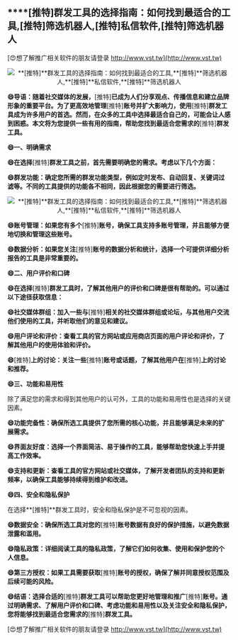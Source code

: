 ## ****[推特]**群发工具的选择指南：如何找到最适合的工具,**[推特]**筛选机器人,**[推特]**私信软件,**[推特]**筛选机器人**

[😍想了解推广相关软件的朋友请登录 http://www.vst.tw](http://www.vst.tw)

 <center><img src="https://vst.tw/MP4/tuiguang/png/0.png" alt="**[推特]**群发工具的选择指南：如何找到最适合的工具,**[推特]**筛选机器人,**[推特]**私信软件,**[推特]**筛选机器人"></center>

**😄导语：随着社交媒体的发展，**[推特]**已成为人们分享观点、传播信息和建立品牌形象的重要平台。为了更高效地管理**[推特]**账号并扩大影响力，使用**[推特]**群发工具成为许多用户的首选。然而，在众多的工具中选择最适合自己的，可能会让人感到困惑。本文将为您提供一些有用的指南，帮助您找到最适合您需求的**[推特]**群发工具。**

**😄一、明确需求**

**😄在选择**[推特]**群发工具之前，首先需要明确您的需求。考虑以下几个方面：**

**😄群发功能：确定您所需的群发功能类型，例如定时发布、自动回复、关键词过滤等。不同的工具提供的功能各不相同，因此根据您的需要进行筛选。**

 <center><img src="https://vst.tw/MP4/tuiguang/png/0.png" alt="**[推特]**群发工具的选择指南：如何找到最适合的工具,**[推特]**筛选机器人,**[推特]**私信软件,**[推特]**筛选机器人"></center>

**😄账号管理：如果您有多个**[推特]**账号，确保工具支持多账号管理，并且能够方便地切换和管理这些账号。**

**😄数据分析：如果您关注**[推特]**账号的数据分析和统计，选择一个可提供详细分析报告的工具是非常重要的。**

**😄二、用户评价和口碑**

**😄在选择**[推特]**群发工具时，了解其他用户的评价和口碑是很有帮助的。可以通过以下途径获取信息：**

**😄社交媒体群组：加入一些与**[推特]**相关的社交媒体群组或论坛，与其他用户交流他们使用的工具，并听取他们的意见和建议。**

**😄用户评论和评价：查看工具的官方网站或应用商店页面的用户评论和评价，了解其他用户的使用体验和评价。**

**😄**[推特]**上的讨论：关注一些**[推特]**账号或话题，了解其他用户在**[推特]**上的讨论和推荐。**

**😄三、功能和易用性**

除了满足您的需求和得到其他用户的认可外，工具的功能和易用性也是选择的关键因素。

**😄功能完备性：确保所选工具提供了您所需的核心功能，并且能够满足未来的扩展需求。**

**😄界面友好度：选择一个界面简洁、易于操作的工具，能够帮助您快速上手并提高工作效率。**

**😄支持和更新：查看工具的官方网站或社交媒体，了解开发者团队的支持和更新频率，以确保工具能够持续得到维护和改进。**

**😄四、安全和隐私保护**

在选择**[推特]**群发工具时，安全和隐私保护是不可忽视的因素。

**😄数据安全：确保所选工具对您的**[推特]**账号数据有良好的保护措施，以避免数据泄露和滥用。**

**😄隐私政策：详细阅读工具的隐私政策，了解它们如何收集、使用和保护您的个人信息。**

**😄第三方授权：如果工具需要获取**[推特]**账号的授权，确保了解并同意授权范围及后续可能的风险。**

**😄结语：选择合适的**[推特]**群发工具可以帮助您更好地管理和推广**[推特]**账号。通过明确需求、了解用户评价和口碑、考虑功能和易用性以及关注安全和隐私保护，您将能够找到最适合您需求的**[推特]**群发工具。**

[😍想了解推广相关软件的朋友请登录 http://www.vst.tw](http://www.vst.tw)



